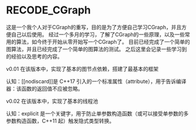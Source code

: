 # RECODE_CGraph
这是一个我个人对于CGraph的重写，目的是为了方便自己学习CGraph，并且方便自己以后使用。
经过一个多月的学习，了解了CGraph的一些原理，以及一些常用的算法，如今终于开始从零开始写一个CGraph了。
目前已经完成了一个简单的图算法，并且已经完成了一个简单的图算法的测试。
之后这里会记录一些学习到的经验以及思考的内容。

v0.01
在该版本中，实现了基本的图节点依赖，搭建了最基本的框架

认知：[[nodiscard]]是 C++17 引入的一个标准属性（attribute），用于告诉编译器：该函数的返回值不应被忽略。

v0.02
在该版本中，实现了基本的线程池

认知：explicit 是一个关键字，用于防止单参数构造函数（或可以接受单参数的多参数构造函数，C++11 起）触发隐式类型转换。